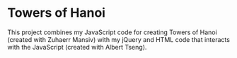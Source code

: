 Towers of Hanoi
===============
This project combines my JavaScript code for creating Towers of Hanoi (created with Zuhaerr Mansiv) with my jQuery and HTML code that interacts with the JavaScript (created with Albert Tseng).
